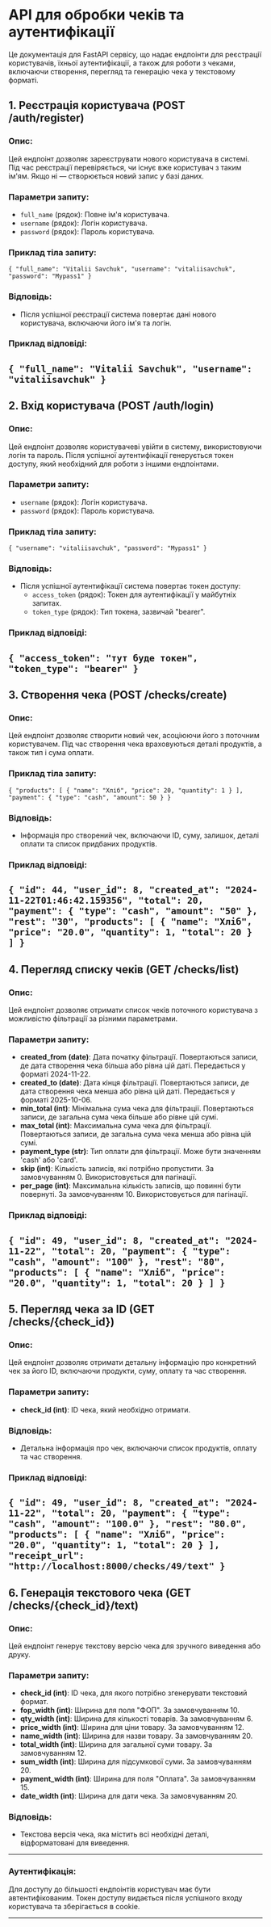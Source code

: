 # API для обробки чеків та аутентифікації

Це документація для FastAPI сервісу, що надає ендпоінти для реєстрації користувачів, їхньої аутентифікації, а також для роботи з чеками, включаючи створення, перегляд та генерацію чека у текстовому форматі.

## 1. Реєстрація користувача (POST /auth/register)

### Опис:
Цей ендпоінт дозволяє зареєструвати нового користувача в системі. Під час реєстрації перевіряється, чи існує вже користувач з таким ім'ям. Якщо ні — створюється новий запис у базі даних.

### Параметри запиту:
  - `full_name` (рядок): Повне ім'я користувача.
  - `username` (рядок): Логін користувача.
  - `password` (рядок): Пароль користувача.
### Приклад тіла запиту:
`{
  "full_name": "Vitalii Savchuk",
  "username": "vitaliisavchuk",
  "password": "Mypass1"
}`
### Відповідь:
- Після успішної реєстрації система повертає дані нового користувача, включаючи його ім'я та логін.
### Приклад відповіді:
`
{
  "full_name": "Vitalii Savchuk",
  "username": "vitaliisavchuk"
}
`
---

## 2. Вхід користувача (POST /auth/login)

### Опис:
Цей ендпоінт дозволяє користувачеві увійти в систему, використовуючи логін та пароль. Після успішної аутентифікації генерується токен доступу, який необхідний для роботи з іншими ендпоінтами.

### Параметри запиту:
  - `username` (рядок): Логін користувача.
  - `password` (рядок): Пароль користувача.
### Приклад тіла запиту:
`{
  "username": "vitaliisavchuk",
  "password": "Mypass1"
}`
### Відповідь:
- Після успішної аутентифікації система повертає токен доступу:
  - `access_token` (рядок): Токен для аутентифікації у майбутніх запитах.
  - `token_type` (рядок): Тип токена, зазвичай "bearer".
### Приклад відповіді:
`
{
  "access_token": "тут буде токен",
  "token_type": "bearer"
}
`
---

## 3. Створення чека (POST /checks/create)

### Опис:
Цей ендпоінт дозволяє створити новий чек, асоціюючи його з поточним користувачем. Під час створення чека враховуються деталі продуктів, а також тип і сума оплати.

### Приклад тіла запиту:
`{
  "products": [
    {
      "name": "Хліб",
      "price": 20,
      "quantity": 1
    }
  ],
  "payment": {
    "type": "cash",
    "amount": 50
  }
}`
### Відповідь:
- Інформація про створений чек, включаючи ID, суму, залишок, деталі оплати та список придбаних продуктів.
### Приклад відповіді:
`
{
  "id": 44,
  "user_id": 8,
  "created_at": "2024-11-22T01:46:42.159356",
  "total": 20,
  "payment": {
    "type": "cash",
    "amount": "50"
  },
  "rest": "30",
  "products": [
    {
      "name": "Хліб",
      "price": "20.0",
      "quantity": 1,
      "total": 20
    }
  ]
}
`
---

## 4. Перегляд списку чеків (GET /checks/list)

### Опис:
Цей ендпоінт дозволяє отримати список чеків поточного користувача з можливістю фільтрації за різними параметрами.

### Параметри запиту:
- **created_from (date)**: Дата початку фільтрації. Повертаються записи, де дата створення чека більша або рівна цій даті. Передається у форматі 2024-11-22.
- **created_to (date)**: Дата кінця фільтрації. Повертаються записи, де дата створення чека менша або рівна цій даті. Передається у форматі 2025-10-06.
- **min_total (int)**: Мінімальна сума чека для фільтрації. Повертаються записи, де загальна сума чека більше або рівне цій сумі.
- **max_total (int)**: Максимальна сума чека для фільтрації. Повертаються записи, де загальна сума чека менша або рівна цій сумі.
- **payment_type (str)**: Тип оплати для фільтрації. Може бути значенням 'cash' або 'card'.
- **skip (int)**: Кількість записів, які потрібно пропустити. За замовчуванням 0. Використовується для пагінації.
- **per_page (int)**: Максимальна кількість записів, що повинні бути повернуті. За замовчуванням 10. Використовується для пагінації.

### Приклад відповіді:
`
{
  "id": 49,
  "user_id": 8,
  "created_at": "2024-11-22",
  "total": 20,
  "payment": {
    "type": "cash",
    "amount": "100"
  },
  "rest": "80",
  "products": [
    {
      "name": "Хліб",
      "price": "20.0",
      "quantity": 1,
      "total": 20
    }
  ]
}
`
---

## 5. Перегляд чека за ID (GET /checks/{check_id})

### Опис:
Цей ендпоінт дозволяє отримати детальну інформацію про конкретний чек за його ID, включаючи продукти, суму, оплату та час створення.

### Параметри запиту:
- **check_id (int)**: ID чека, який необхідно отримати.

### Відповідь:
- Детальна інформація про чек, включаючи список продуктів, оплату та час створення.
### Приклад відповіді:
`
{
  "id": 49,
  "user_id": 8,
  "created_at": "2024-11-22",
  "total": 20,
  "payment": {
    "type": "cash",
    "amount": "100.0"
  },
  "rest": "80.0",
  "products": [
    {
      "name": "Хліб",
      "price": "20.0",
      "quantity": 1,
      "total": 20
    }
  ],
  "receipt_url": "http://localhost:8000/checks/49/text"
}
`
---

## 6. Генерація текстового чека (GET /checks/{check_id}/text)

### Опис:
Цей ендпоінт генерує текстову версію чека для зручного виведення або друку.

### Параметри запиту:
- **check_id (int)**: ID чека, для якого потрібно згенерувати текстовий формат.
- **fop_width (int)**: Ширина для поля "ФОП". За замовчуванням 10.
- **qty_width (int)**: Ширина для кількості товарів. За замовчуванням 6.
- **price_width (int)**: Ширина для ціни товару. За замовчуванням 12.
- **name_width (int)**: Ширина для назви товару. За замовчуванням 20.
- **total_width (int)**: Ширина для загальної суми товару. За замовчуванням 12.
- **sum_width (int)**: Ширина для підсумкової суми. За замовчуванням 20.
- **payment_width (int)**: Ширина для поля "Оплата". За замовчуванням 15.
- **date_width (int)**: Ширина для дати чека. За замовчуванням 20.

### Відповідь:
- Текстова версія чека, яка містить всі необхідні деталі, відформатовані для виведення.

---
### Аутентифікація:
Для доступу до більшості ендпоінтів користувач має бути автентифікованим. Токен доступу видається після успішного входу користувача та зберігається в cookie.

---